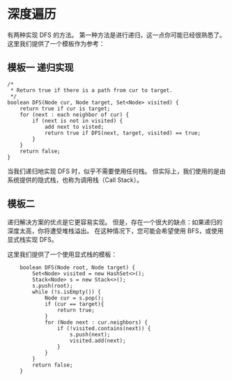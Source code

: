 # 深度遍历

有两种实现 DFS 的方法。
第一种方法是进行递归，这一点你可能已经很熟悉了。这里我们提供了一个模板作为参考：

## 模板一 递归实现

```
/*
 * Return true if there is a path from cur to target.
 */
boolean DFS(Node cur, Node target, Set<Node> visited) {
    return true if cur is target;
    for (next : each neighbor of cur) {
        if (next is not in visited) {
            add next to visted;
            return true if DFS(next, target, visited) == true;
        }
    }
    return false;
}

```

当我们递归地实现 DFS 时，似乎不需要使用任何栈。
但实际上，我们使用的是由系统提供的隐式栈，也称为调用栈（Call Stack）。

## 模板二

递归解决方案的优点是它更容易实现。 
但是，存在一个很大的缺点：如果递归的深度太高，你将遭受堆栈溢出。 
在这种情况下，您可能会希望使用 BFS，或使用显式栈实现 DFS。

这里我们提供了一个使用显式栈的模板：

```
    boolean DFS(Node root, Node target) {
        Set<Node> visited = new HashSet<>();
        Stack<Node> s = new Stack<>();
        s.push(root);
        while (!s.isEmpty()) {
            Node cur = s.pop();
            if (cur == target){
                return true;
            }
            for (Node next : cur.neighbors) {
                if (!visited.contains(next)) {
                    s.push(next);
                    visited.add(next);
                }
            }
        }
        return false;
    }
```
